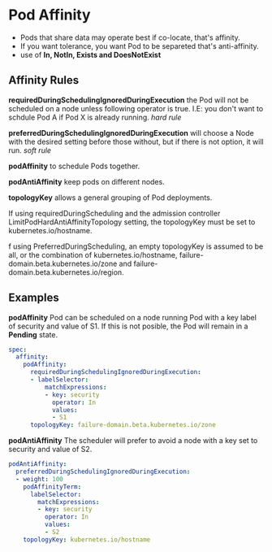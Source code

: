 # Pod Affinity

- Pods that share data may operate best if co-locate, that's affinity.
- If you want tolerance, you want Pod to be separeted that's anti-affinity.
- use of **In, NotIn, Exists and DoesNotExist**

## Affinity Rules

**requiredDuringSchedulingIgnoredDuringExecution** the Pod will not be scheduled on a node unless following operator is true. I.E: you don't want to schdule Pod A if Pod X is already running. _hard rule_

**preferredDuringSchedulingIgnoredDuringExecution** will choose a Node with the desired setting before those without, but if there is not option, it will run. _soft rule_

**podAffinity** to schedule Pods together.

**podAntiAffinity** keep pods on different nodes.

**topologyKey** allows a general grouping of Pod deployments. 

If using requiredDuringScheduling and the admission controller LimitPodHardAntiAffinityTopology setting, the topologyKey must be set to kubernetes.io/hostname.

f using PreferredDuringScheduling, an empty topologyKey is assumed to be all, or the combination of kubernetes.io/hostname, failure-domain.beta.kubernetes.io/zone and failure-domain.beta.kubernetes.io/region.


## Examples

**podAffinity** Pod can be scheduled on a node running Pod with a key label of security and value of S1. If this is not posible, the Pod will remain in a **Pending** state.

```yaml
spec:
  affinity:
    podAffinity:
      requiredDuringSchedulingIgnoredDuringExecution:
      - labelSelector:
          matchExpressions:
          - key: security
            operator: In
            values:
            - S1
      topologyKey: failure-domain.beta.kubernetes.io/zone
```

**podAntiAffinity** The scheduler will prefer to avoid a node with a key set to security and value of S2. 

```yaml
podAntiAffinity:
  preferredDuringSchedulingIgnoredDuringExecution:
  - weight: 100
    podAffinityTerm:
      labelSelector:
        matchExpressions:
        - key: security
          operator: In
          values:
          - S2
    topologyKey: kubernetes.io/hostname
```


